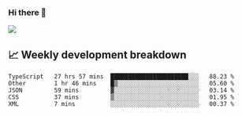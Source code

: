 ### Hi there 👋
<img align="center" src="https://github-readme-stats.vercel.app/api?username=Tumao727&show_icons=true&hide_title=true&theme=dracula" />


## 📈 Weekly development breakdown
<!--START_SECTION:waka-->

```text
TypeScript   27 hrs 57 mins  ██████████████████████░░░   88.23 %
Other        1 hr 46 mins    █▒░░░░░░░░░░░░░░░░░░░░░░░   05.60 %
JSON         59 mins         ▓░░░░░░░░░░░░░░░░░░░░░░░░   03.14 %
CSS          37 mins         ▒░░░░░░░░░░░░░░░░░░░░░░░░   01.95 %
XML          7 mins          ░░░░░░░░░░░░░░░░░░░░░░░░░   00.37 %
```

<!--END_SECTION:waka-->